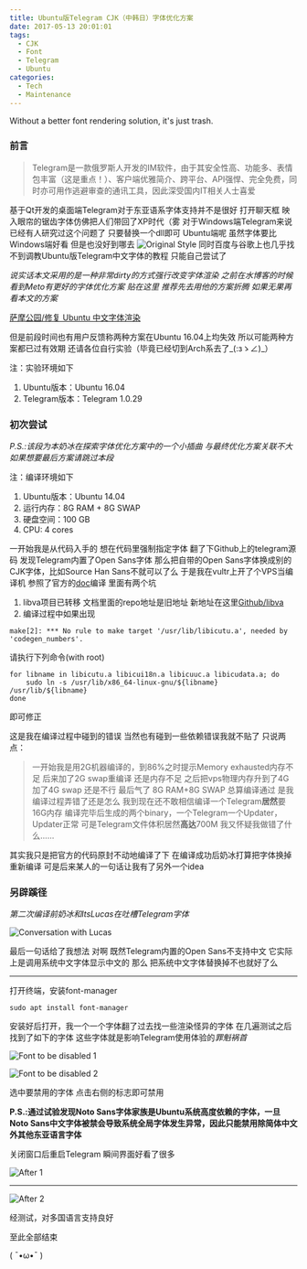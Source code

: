 ```yaml
---
title: Ubuntu版Telegram CJK（中韩日）字体优化方案
date: 2017-05-13 20:01:01
tags:
  - CJK
  - Font
  - Telegram
  - Ubuntu
categories:
  - Tech
  - Maintenance
---
```


Without a better font rendering solution, it's just trash.

### 前言
> Telegram是一款俄罗斯人开发的IM软件，由于其安全性高、功能多、表情包丰富（这是重点！）、客户端优雅简介、跨平台、API强悍、完全免费，同时亦可用作逃避审查的通讯工具，因此深受国内IT相关人士喜爱

基于Qt开发的桌面端Telegram对于东亚语系字体支持并不是很好
打开聊天框
映入眼帘的锯齿字体仿佛把人们带回了XP时代（雾
对于Windows端Telegram来说 已经有人研究过这个问题了 只要替换一个dll即可
Ubuntu端呢 虽然字体要比Windows端好看 但是也没好到哪去
![Original Style](https://milkice.me/wp-content/uploads/2017/05/ubuntu-telegram-cjk-font-1.png)
同时百度与谷歌上也几乎找不到调教Ubuntu版Telegram中文字体的教程 只能自己尝试了

*说实话本文采用的是一种非常dirty的方式强行改变字体渲染
之前在水博客的时候看到Meto有更好的字体优化方案 贴在这里 推荐先去用他的方案折腾 如果无果再看本文的方案*

[萨摩公园/修复 Ubuntu 中文字体渲染](https://i-meto.com/fix-chinese-font-display/)

但是前段时间也有用户反馈称两种方案在Ubuntu 16.04上均失效 所以可能两种方案都已过有效期 还请各位自行实验（毕竟已经切到Arch系去了_(:зゝ∠)_）

注：实验环境如下
1. Ubuntu版本：Ubuntu 16.04
2. Telegram版本：Telegram 1.0.29

### 初次尝试
*P.S.:该段为本奶冰在探索字体优化方案中的一个小插曲*
*与最终优化方案关联不大*
*如果想要最后方案请跳过本段*

注：编译环境如下
1. Ubuntu版本：Ubuntu 14.04
2. 运行内存：8G RAM + 8G SWAP
3. 硬盘空间：100 GB
4. CPU: 4 cores

一开始我是从代码入手的 想在代码里强制指定字体
翻了下Github上的telegram源码 发现Telegram内置了Open Sans字体
那么把自带的Open Sans字体换成别的CJK字体，比如Source Han Sans不就可以了么
于是我在vultr上开了个VPS当编译机 参照了官方的[doc](https://github.com/telegramdesktop/tdesktop/blob/dev/docs/building-cmake.md)编译
里面有两个坑 
1. libva项目已转移 文档里面的repo地址是旧地址
新地址在这里[Github/libva](https://github.com/01org/libva)
2. 编译过程中如果出现

```
make[2]: *** No rule to make target '/usr/lib/libicutu.a', needed by 'codegen_numbers'.
```

请执行下列命令(with root)

```shell
for libname in libicutu.a libicui18n.a libicuuc.a libicudata.a; do
    sudo ln -s /usr/lib/x86_64-linux-gnu/${libname} /usr/lib/${libname}
done
```

即可修正

这是我在编译过程中碰到的错误 当然也有碰到一些依赖错误我就不贴了
只说两点：
> 一开始我是用2G机器编译的，到86%之时提示Memory exhausted内存不足
后来加了2G swap重编译 还是内存不足
之后把vps物理内存升到了4G 加了4G swap 还是不行
最后气了 8G RAM+8G SWAP 总算编译通过
是我编译过程弄错了还是怎么 我到现在还不敢相信编译一个Telegram**居然**要16G内存
编译完毕后生成的两个binary，一个Telegram一个Updater，Updater正常
可是Telegram文件体积居然**高达**700M 我又怀疑我做错了什么……

其实我只是把官方的代码原封不动地编译了下
在编译成功后奶冰打算把字体换掉重新编译
可是后来某人的一句话让我有了另外一个idea

### 另辟蹊径
*第二次编译前奶冰和ItsLucas在吐槽Telegram字体*

![Conversation with Lucas](https://milkice.me/wp-content/uploads/2017/05/ubuntu-telegram-cjk-font-2.png)

最后一句话给了我想法
对啊 既然Telegram内置的Open Sans不支持中文
它实际上是调用系统中文字体显示中文的
那么 把系统中文字体替换掉不也就好了么

------

打开终端，安装font-manager

```
sudo apt install font-manager
```

安装好后打开，我一个一个字体翻了过去找一些渲染怪异的字体
在几遍测试之后找到了如下的字体 这些字体就是影响Telegram使用体验的<em>罪魁祸首</em>

![Font to be disabled 1](https://milkice.me/wp-content/uploads/2017/05/ubuntu-telegram-cjk-font-3.png)

![Font to be disabled 2](https://milkice.me/wp-content/uploads/2017/05/ubuntu-telegram-cjk-font-4.png)

选中要禁用的字体 点击右侧的<i class="fa fa-ban"></i>标志即可禁用

**P.S.:通过试验发现Noto Sans字体家族是Ubuntu系统高度依赖的字体，一旦Noto Sans中文字体被禁会导致系统全局字体发生异常，因此只能禁用除简体中文外其他东亚语言字体**

关闭窗口后重启Telegram 瞬间界面好看了很多

![After 1](https://milkice.me/wp-content/uploads/2017/05/ubuntu-telegram-cjk-font-5.png)

------

![After 2](https://milkice.me/wp-content/uploads/2017/05/ubuntu-telegram-cjk-font-6.png)

经测试，对多国语言支持良好

至此全部结束

( ¯•ω•¯ )
